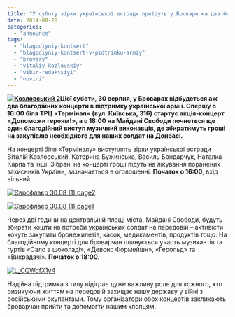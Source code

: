 ```yaml
---
title: "У суботу зірки української естради приїдуть у Бровари на два благодійні концерти для армії"
date: 2014-08-28
categories: 
  - "announce"
tags: 
  - "blagodiyniy-kontsert"
  - "blagodiyniy-kontsert-v-pidtrimku-armiy"
  - "brovary"
  - "vitaliy-kozlovskiy"
  - "vibir-redaktsiyi"
  - "novini"
---
```


**[![Козловський 2](https://mpz.brovary.org/wp-content/uploads/2014/08/Kozlovskiy-2.jpg)](https://mpz.brovary.org/wp-content/uploads/2014/08/Kozlovskiy-2.jpg)Цієї суботи, 30 серпня, у Броварах відбудеться аж два благодійних концерти в підтримку української армії. Спершу о 16:00 біля ТРЦ «Термінал» (вул. Київська, 316) стартує акція-концерт «Допоможи героям!», а о 18:00 на Майдані Свободи почнеться ще один благодійний виступ музичний виконавців, де збиратимуть гроші на закупівлю необхідного для наших солдат на Донбасі.**

На концерті біля «Терміналу» виступлять зірки української естради Віталій Козловський, Катерина Бужинська, Василь Бондарчук, Наталка Карпа та інші. Зібрані на концерті гроші підуть на лікування поранених захисників України, зазначається в оголошенні. **Початок о 16:00**, вхід вільний.

[![Єврофлаєр 30.08 (1).page2](https://mpz.brovary.org/wp-content/uploads/2014/08/YEvroflayer-30.08-1.page2_.jpg)](https://mpz.brovary.org/wp-content/uploads/2014/08/YEvroflayer-30.08-1.page2_.jpg)

[![Єврофлаєр 30.08 (1).page1](https://mpz.brovary.org/wp-content/uploads/2014/08/YEvroflayer-30.08-1.page1_.jpg)](https://mpz.brovary.org/wp-content/uploads/2014/08/YEvroflayer-30.08-1.page1_.jpg)

Через дві години на центральній площі міста, Майдані Свободи, будуть збирати кошти на потреби українських солдат на передовій – активісти хочуть закупити бронежилетів, касок, медикаментів, продуктів тощо. На благодійному концерті для броварчан планується участь музикантів та гуртів «Сало в шоколаді», «Девонс Формейшн», «Герольд» та «Викрадачі». **Початок о 18:00**.

[![L_CQWdfX1y4](https://mpz.brovary.org/wp-content/uploads/2014/08/L_CQWdfX1y4.jpg)](https://mpz.brovary.org/wp-content/uploads/2014/08/L_CQWdfX1y4.jpg)

Надійна підтримка з тилу відіграє дуже важливу роль для кожного, хто ризикуючи життям на передовій захищає нашу державу у війні з російськими окупантами. Тому організатори обох концертів закликають броварчан прийти та допомогти нашим хлопцям.
